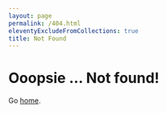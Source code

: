 ```yaml
---
layout: page
permalink: /404.html
eleventyExcludeFromCollections: true
title: Not Found
---
```


# Ooopsie ... Not found!

Go [home](/).